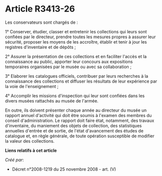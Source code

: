 # Article R3413-26

Les conservateurs sont chargés de :

1° Conserver, étudier, classer et entretenir les collections qui leurs sont confiées par le directeur, prendre toutes les
mesures propres à assurer leur sécurité, proposer les moyens de les accroître, établir et tenir à jour les registres
d'inventaire et de dépôts ;

2° Assurer la présentation de ces collections et en faciliter l'accès et la connaissance au public, apporter leur concours
aux expositions temporaires organisées par le musée ou avec sa collaboration ;

3° Elaborer les catalogues officiels, contribuer par leurs recherches à la connaissance des collections et diffuser les
résultats de leur expérience par la voie de l'enseignement ;

4° Accomplir les missions d'inspection qui leur sont confiées dans les divers musées rattachés au musée de l'armée.

En outre, ils doivent présenter chaque année au directeur du musée un rapport annuel d'activité qui doit être soumis à
l'examen des membres du conseil d'administration. Le rapport doit faire état, notamment, des travaux d'inventaire, du
maniement des objets de collection, des statistiques annuelles d'entrée et de sortie, de l'état d'avancement des études de
catalogue et, en règle générale, de toute opération susceptible de modifier la valeur des collections.

**Liens relatifs à cet article**

_Créé par_:

  - Décret n°2008-1219 du 25 novembre 2008 - art. (V)
